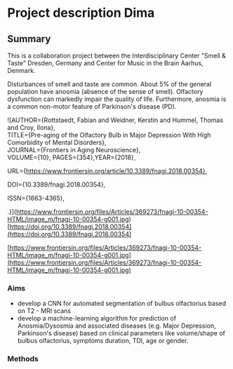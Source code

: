 


# Project description Dima

## Summary
 This is a collaboration project between  the Interdisciplinary Center "Smell & Taste" Dresden, Germany and Center for Music in the Brain Aarhus, Denmark.

Disturbances of smell and taste are common. About 5% of the general population have anosmia (absence of the sense of smell). Olfactory dysfunction can markedly impair the quality of life. 
Furthermore, anosmia is a common non-motor feature of Parkinson's disease (PD).

![AUTHOR={Rottstaedt, Fabian and Weidner, Kerstin and Hummel, Thomas and Croy, Ilona},   
TITLE={Pre-aging of the Olfactory Bulb in Major Depression With High Comorbidity of Mental Disorders},      
JOURNAL={Frontiers in Aging Neuroscience},      	
VOLUME={10}, PAGES={354},YEAR={2018},      
	  
URL={https://www.frontiersin.org/article/10.3389/fnagi.2018.00354},       
	
DOI={10.3389/fnagi.2018.00354},      
	
ISSN={1663-4365},   
   
.}](https://www.frontiersin.org/files/Articles/369273/fnagi-10-00354-HTML/image_m/fnagi-10-00354-g001.jpg)
[https://doi.org/10.3389/fnagi.2018.00354](https://doi.org/10.3389/fnagi.2018.00354)

[https://www.frontiersin.org/files/Articles/369273/fnagi-10-00354-HTML/image_m/fnagi-10-00354-g001.jpg](https://www.frontiersin.org/files/Articles/369273/fnagi-10-00354-HTML/image_m/fnagi-10-00354-g001.jpg)
### Aims

 - develop a CNN for automated segmentation of bulbus olfactorius based on T2 - MRI scans
 - develop a machine-learning algorithm for prediction of Anosmia/Dysosmia and associated diseases  (e.g. Major Depression, Parkinson's disease) based on clinical parameters like volume/shape of bulbus olfactorius, symptoms duration, TDI,  age or gender.

### Methods  


<!--stackedit_data:
eyJoaXN0b3J5IjpbNTcxODc0MDQ4LDE4OTkzMDk1MjUsLTE5OT
U3MzM4OCwtNTMyNDU0NTkzLDE5ODE3MjQ3ODEsNTQxNjMxMDM3
LC0zMjYxNzgxNjQsLTEyMDA2OTU3MiwtMTc2OTMyMTA4LC03MT
Q2MTk3NTJdfQ==
-->